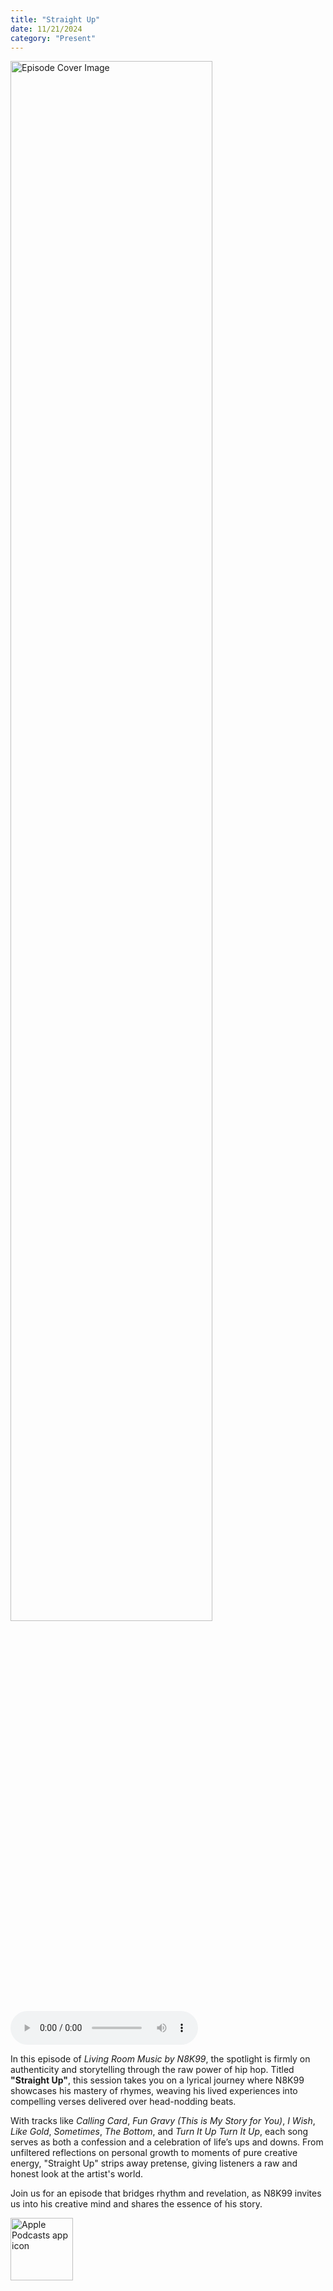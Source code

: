 ```yaml
---
title: "Straight Up"
date: 11/21/2024
category: "Present"
---
```

<img src="https://artwork.captivate.fm/fc47f2b9-7a5a-4549-9a6e-544efbfe8a4e/y0pZmlUCxvcgQ6ri2Lc3Kwfw.jpg" alt="Episode Cover Image" width=80%/>
<audio controls>
  <source src="https://podcasts.captivate.fm/media/470b1c60-92fc-4d3c-844a-732ca49cd6a7/Episode-131.mp3" type="audio/mpeg">
  Your browser does not support the audio element.
</audio>

<p>In this episode of <em>Living Room Music by N8K99</em>, the spotlight is firmly on authenticity and storytelling through the raw power of hip hop. Titled <strong>"Straight Up"</strong>, this session takes you on a lyrical journey where N8K99 showcases his mastery of rhymes, weaving his lived experiences into compelling verses delivered over head-nodding beats.</p><p>With tracks like <em>Calling Card</em>, <em>Fun Gravy (This is My Story for You)</em>, <em>I Wish</em>, <em>Like Gold</em>, <em>Sometimes</em>, <em>The Bottom</em>, and <em>Turn It Up Turn It Up</em>, each song serves as both a confession and a celebration of life’s ups and downs. From unfiltered reflections on personal growth to moments of pure creative energy, "Straight Up" strips away pretense, giving listeners a raw and honest look at the artist's world.</p><p>Join us for an episode that bridges rhythm and revelation, as N8K99 invites us into his creative mind and shares the essence of his story.</p>

<a href="https://podcasts.apple.com/us/podcast/living-room-music/id1608791560?tscg=30200&itsct=podcast_box_appicon&ls=1&mttnsubad=1608791560" style="display: inline-block;"><img src="https://toolbox.marketingtools.apple.com/api/v2/badges/app-icon-podcasts/standard/en-us" alt="Apple Podcasts app icon" style="width: 100px; height: 100px; vertical-align: middle; object-fit: contain;" /></a>
    